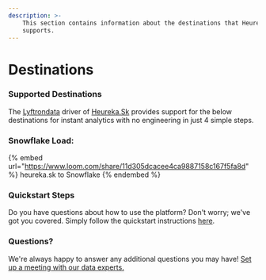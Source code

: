 ```yaml
---
description: >-
    This section contains information about the destinations that Heureka.Sk
    supports.
---
```


# Destinations

### Supported Destinations

The [Lyftrondata](https://www.lyftrondata.com/) driver of [Heureka.Sk](https://www.lyftrondata.com/integration/heureka.sk/) provides support for the below destinations for instant analytics with no engineering in just 4 simple steps.

### Snowflake Load:

{% embed url="https://www.loom.com/share/11d305dcacee4ca9887158c167f5fa8d" %}
heureka.sk to Snowflake
{% endembed %}

### Quickstart Steps

Do you have questions about how to use the platform? Don't worry; we've got you covered. Simply follow the quickstart instructions [here](../../../quickstart-steps.md).

### Questions? <a href="#questions" id="questions"></a>

We're always happy to answer any additional questions you may have! [Set up a meeting with our data experts.](https://www.lyftrondata.com/book-a-meeting/)
